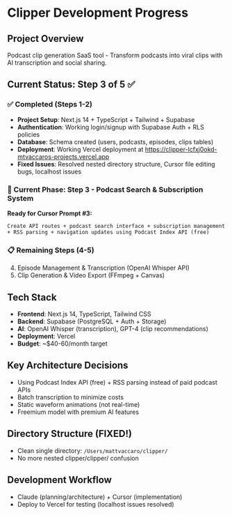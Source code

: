 # Clipper Development Progress

## Project Overview
Podcast clip generation SaaS tool - Transform podcasts into viral clips with AI transcription and social sharing.

## Current Status: Step 3 of 5 ✅

### ✅ Completed (Steps 1-2)
- **Project Setup**: Next.js 14 + TypeScript + Tailwind + Supabase
- **Authentication**: Working login/signup with Supabase Auth + RLS policies
- **Database**: Schema created (users, podcasts, episodes, clips tables)
- **Deployment**: Working Vercel deployment at https://clipper-lcfxj0okd-mtvaccaros-projects.vercel.app
- **Fixed Issues**: Resolved nested directory structure, Cursor file editing bugs, localhost issues

### 🔄 Current Phase: Step 3 - Podcast Search & Subscription System
**Ready for Cursor Prompt #3:**
```
Create API routes + podcast search interface + subscription management + RSS parsing + navigation updates using Podcast Index API (free)
```

### 📋 Remaining Steps (4-5)
4. Episode Management & Transcription (OpenAI Whisper API)
5. Clip Generation & Video Export (FFmpeg + Canvas)

## Tech Stack
- **Frontend**: Next.js 14, TypeScript, Tailwind CSS
- **Backend**: Supabase (PostgreSQL + Auth + Storage)
- **AI**: OpenAI Whisper (transcription), GPT-4 (clip recommendations)  
- **Deployment**: Vercel
- **Budget**: ~$40-60/month target

## Key Architecture Decisions
- Using Podcast Index API (free) + RSS parsing instead of paid podcast APIs
- Batch transcription to minimize costs
- Static waveform animations (not real-time)
- Freemium model with premium AI features

## Directory Structure (FIXED!)
- Clean single directory: `/Users/mattvaccaro/clipper/`
- No more nested clipper/clipper/ confusion

## Development Workflow
- Claude (planning/architecture) + Cursor (implementation)
- Deploy to Vercel for testing (localhost issues resolved)